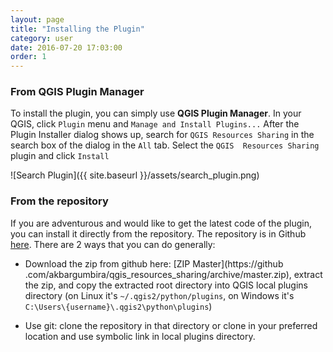 ```yaml
---
layout: page
title: "Installing the Plugin"
category: user 
date: 2016-07-20 17:03:00
order: 1
---
```


### From QGIS Plugin Manager

To install the plugin, you can simply use **QGIS Plugin Manager**. In your 
QGIS, click ```Plugin``` menu and ```Manage and Install Plugins...``` After 
the Plugin Installer dialog shows up, search for ```QGIS Resources Sharing```
 in the search box of the dialog in the ```All``` tab. Select the ```QGIS 
 Resources Sharing``` plugin and click ```Install```

![Search Plugin]({{ site.baseurl }}/assets/search_plugin.png)


### From the repository 
If you are adventurous and would like to get the latest code of the plugin, 
you can install it directly from the repository. The repository is in 
Github [here](https://github.com/akbargumbira/qgis_resources_sharing). There 
are 2 ways that you can do generally: 

* Download the zip from github here: [ZIP Master](https://github
.com/akbargumbira/qgis_resources_sharing/archive/master.zip), extract the 
zip, and copy the extracted root directory into QGIS local plugins directory 
(on Linux it's ```~/.qgis2/python/plugins```, on Windows it's 
```C:\Users\{username}\.qgis2\python\plugins```)
  
* Use git: clone the repository in that directory or clone in your preferred
 location and use symbolic link in local plugins directory.
